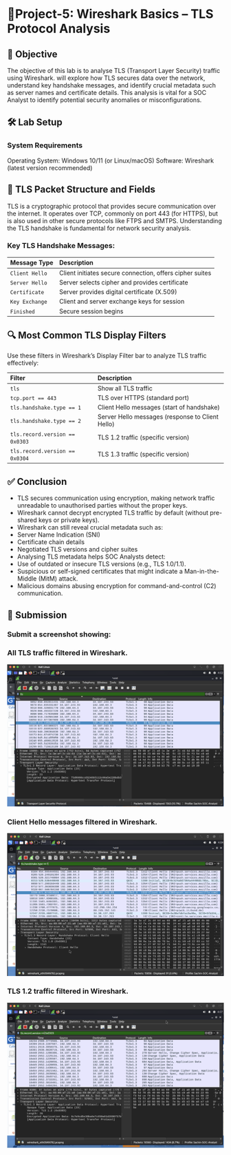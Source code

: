 
# 🚀Project-5: Wireshark Basics – TLS Protocol Analysis

## 🎯 Objective
The objective of this lab is to analyse TLS (Transport Layer Security) traffic using Wireshark. will explore how TLS secures data over the network, understand key handshake messages, and identify crucial metadata such as server names and certificate details. This analysis is vital for a SOC Analyst to identify potential security anomalies or misconfigurations.

## 🛠️ Lab Setup

### System Requirements

Operating System: Windows 10/11 (or Linux/macOS)
Software: Wireshark (latest version recommended)

## 📘 TLS Packet Structure and Fields
TLS is a cryptographic protocol that provides secure communication over the internet. It operates over TCP, commonly on port 443 (for HTTPS), but is also used in other secure protocols like FTPS and SMTPS. Understanding the TLS handshake is fundamental for network security analysis.

### Key TLS Handshake Messages:
| Message Type                     | Description                                      |
| :------------------------- | :----------------------------------------------- |
| `Client Hello`                  | Client initiates secure connection, offers cipher suites                          |
| `Server Hello`                       | Server selects cipher and provides certificate |
| `Certificate `                        | Server provides digital certificate (X.509)     |
| `Key Exchange`                  | Client and server exchange keys for session|
| `Finished`                               | Secure session begins          |



## 🔍 Most Common TLS Display Filters

Use these filters in Wireshark’s Display Filter bar to analyze TLS traffic effectively:

| Filter                     | Description                                      |
| :------------------------- | :----------------------------------------------- |
| `tls`                      | Show all TLS traffic                             |
| `tcp.port == 443`          | TLS over HTTPS (standard port)                   |
| `tls.handshake.type == 1`  | Client Hello messages (start of handshake)       |
| `tls.handshake.type == 2`  | Server Hello messages (response to Client Hello) |
| `tls.record.version == 0x0303` | TLS 1.2 traffic (specific version)             |
| `tls.record.version == 0x0304` | TLS 1.3 traffic (specific version)             |

## ✅ Conclusion	
- TLS secures communication using encryption, making network traffic unreadable to unauthorised parties without the proper keys.
- Wireshark cannot decrypt encrypted TLS traffic by default (without pre-shared keys or private keys).
- Wireshark can still reveal crucial metadata such as:
- Server Name Indication (SNI)
- Certificate chain details
- Negotiated TLS versions and cipher suites
- Analysing TLS metadata helps SOC Analysts detect:
- Use of outdated or insecure TLS versions (e.g., TLS 1.0/1.1).
- Suspicious or self-signed certificates that might indicate a Man-in-the-Middle (MitM) attack.
- Malicious domains abusing encryption for command-and-control (C2) communication.


## 📸 Submission

### Submit a screenshot showing:

### All TLS traffic filtered in Wireshark.
![image alt](https://github.com/sachinpatil-soc/30-Day-SOC-Analyst-Challenge-2025/blob/c85fc6a476c020ae82423501169c0429b184ff63/Images/TLS.png)


### Client Hello messages filtered in Wireshark.
![image alt](https://github.com/sachinpatil-soc/30-Day-SOC-Analyst-Challenge-2025/blob/c85fc6a476c020ae82423501169c0429b184ff63/Images/hello-msg.png)



### TLS 1.2 traffic filtered in Wireshark.
![image alt](https://github.com/sachinpatil-soc/30-Day-SOC-Analyst-Challenge-2025/blob/c85fc6a476c020ae82423501169c0429b184ff63/Images/tlc-1.2-traffic.png)
